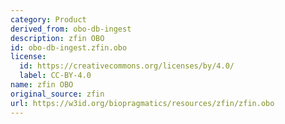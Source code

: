 ```yaml
---
category: Product
derived_from: obo-db-ingest
description: zfin OBO
id: obo-db-ingest.zfin.obo
license:
  id: https://creativecommons.org/licenses/by/4.0/
  label: CC-BY-4.0
name: zfin OBO
original_source: zfin
url: https://w3id.org/biopragmatics/resources/zfin/zfin.obo
---
```

